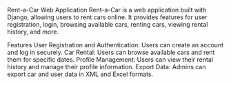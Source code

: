 Rent-a-Car Web Application
Rent-a-Car is a web application built with Django, allowing users to rent cars online. It provides features for user registration, login, browsing available cars, renting cars, viewing rental history, and more.

Features
User Registration and Authentication: Users can create an account and log in securely.
Car Rental: Users can browse available cars and rent them for specific dates.
Profile Management: Users can view their rental history and manage their profile information.
Export Data: Admins can export car and user data in XML and Excel formats.
